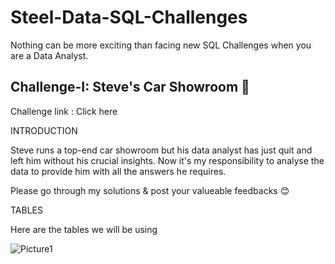 # Steel-Data-SQL-Challenges
Nothing can be more exciting than facing new SQL Challenges when you are a Data Analyst.

## Challenge-I: Steve's Car Showroom 🚗
Challenge link : Click here

INTRODUCTION

Steve runs a top-end car showroom but his data analyst has just quit and left him without his crucial insights.
Now it's my responsibility to analyse the  data to provide him with all the answers he requires.

Please go through my solutions & post your valueable feedbacks 😊

TABLES

Here are the tables we will be using

![Picture1](https://github.com/SrabanaBaidya/Steel-Data-SQL-Challenges/assets/153310253/e1a365aa-e6a1-4537-8d4e-b36a5563cc0f)
